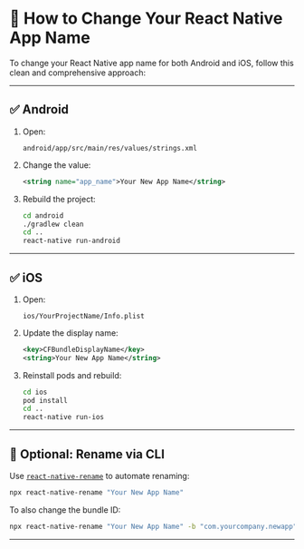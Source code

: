 # 📱 How to Change Your React Native App Name

To change your React Native app name for both Android and iOS, follow this clean and comprehensive approach:

---

## ✅ Android

1. Open:
   ```
   android/app/src/main/res/values/strings.xml
   ```
2. Change the value:
   ```xml
   <string name="app_name">Your New App Name</string>
   ```
3. Rebuild the project:
   ```bash
   cd android
   ./gradlew clean
   cd ..
   react-native run-android
   ```

---

## ✅ iOS

1. Open:
   ```
   ios/YourProjectName/Info.plist
   ```
2. Update the display name:
   ```xml
   <key>CFBundleDisplayName</key>
   <string>Your New App Name</string>
   ```
3. Reinstall pods and rebuild:
   ```bash
   cd ios
   pod install
   cd ..
   react-native run-ios
   ```

---

## 🚀 Optional: Rename via CLI

Use [`react-native-rename`](https://www.npmjs.com/package/react-native-rename) to automate renaming:

```bash
npx react-native-rename "Your New App Name"
```

To also change the bundle ID:

```bash
npx react-native-rename "Your New App Name" -b "com.yourcompany.newapp"
```

---
